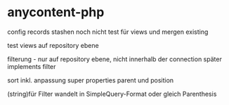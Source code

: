 # anycontent-php

config records stashen noch nicht test für views und mergen existing

test views auf repository ebene

filterung - nur auf repository ebene, nicht innerhalb der connection später implements filter

sort inkl. anpassung super properties parent und position



(string)für Filter wandelt in SimpleQuery-Format oder gleich Parenthesis